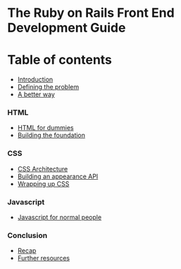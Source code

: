 The Ruby on Rails Front End Development Guide
===============

# Table of contents

- [Introduction](https://github.com/jarsbe/front-end-guide/wiki/introduction)
- [Defining the problem](https://github.com/jarsbe/front-end-guide/wiki/defining-the-problem)
- [A better way](https://github.com/jarsbe/front-end-guide/wiki/a-better-way)

### HTML 

- [HTML for dummies](https://github.com/jarsbe/front-end-guide/wiki/html-for-dummies)
- [Building the foundation](https://github.com/jarsbe/front-end-guide/wiki/building-the-foundation)

### CSS

- [CSS Architecture](https://github.com/jarsbe/front-end-guide/wiki/css-architecture)
- [Building an appearance API](https://github.com/jarsbe/front-end-guide/wiki/building-an-appearance-api)
- [Wrapping up CSS](https://github.com/jarsbe/front-end-guide/wiki/wrapping-up-css)

### Javascript

- [Javascript for normal people](https://github.com/jarsbe/front-end-guide/wiki/javascript-for-normal-people)

### Conclusion

- [Recap](https://github.com/jarsbe/front-end-guide/wiki/recap)
- [Further resources](https://github.com/jarsbe/front-end-guide/wiki/further-resources)

